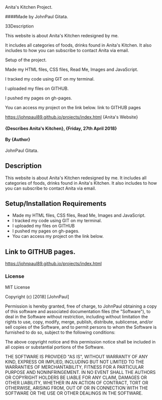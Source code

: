 Anita's Kitchen Project.

####Made by JohnPaul Gitata.

33Description

This website is about Anita's Kitchen redesigned by me.

It includes all categories of foods, drinks found in Anita's Kitchen.
It also includes to how you can subscribe to contact Anita via  email.

Setup of the project.


Made my HTML files, CSS files, Read Me, Images and JavaScript.

I tracked my code using GIT on my terminal.

I uploaded my files on GITHUB.

I pushed my pages on gh-pages.

You can access my project on the link below.
link to GITHUB pages

https://johnpaul89.github.io/projects/index.html
{Anita's Website}
#### {Describes Anita's Kitchen}, {Friday, 27th April 2018}
#### By **{Author}**
JohnPaul Gitata.
## Description
This website is about Anita's Kitchen redesigned by me.
It includes all categories of foods, drinks found in Anita's Kitchen.
It also includes to how you can subscribe to contact Anita via  email.
## Setup/Installation Requirements
* Made my HTML files, CSS files, Read Me, Images and JavaScript.
* I tracked my code using GIT on my terminal.
* I uploaded my files on GITHUB
* I pushed my pages on gh-pages.
* You can access my project on the link below.

## Link to GITHUB pages.
https://johnpaul89.github.io/projects/index.html
### License
MIT License

Copyright (c) [2018] [JohnPaul]

Permission is hereby granted, free of charge, to JohnPaul obtaining a copy of this software and associated documentation files (the "Software"), to deal in the Software without restriction, including without limitation the rights to use, copy, modify, merge, publish, distribute, sublicense, and/or sell copies of the Software, and to permit persons to whom the Software is furnished to do so, subject to the following conditions:

The above copyright notice and this permission notice shall be included in all copies or substantial portions of the Software.

THE SOFTWARE IS PROVIDED "AS IS", WITHOUT WARRANTY OF ANY KIND, EXPRESS OR IMPLIED, INCLUDING BUT NOT LIMITED TO THE WARRANTIES OF MERCHANTABILITY, FITNESS FOR A PARTICULAR PURPOSE AND NONINFRINGEMENT. IN NO EVENT SHALL THE AUTHORS OR COPYRIGHT HOLDERS BE LIABLE FOR ANY CLAIM, DAMAGES OR OTHER LIABILITY, WHETHER IN AN ACTION OF CONTRACT, TORT OR OTHERWISE, ARISING FROM, OUT OF OR IN CONNECTION WITH THE SOFTWARE OR THE USE OR OTHER DEALINGS IN THE SOFTWARE.

